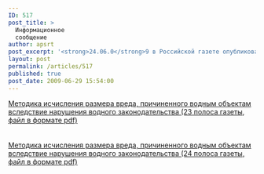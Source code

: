 ```yaml
---
ID: 517
post_title: >
  Информационное
  сообщение
author: apsrt
post_excerpt: '<strong>24.06.0</strong>9 в Российской газете опубликован <a href="http://www.apsrt.ru/docs/rp5.doc"><span style="text-decoration:underline;">Приказ</span></a> Министерства природных ресурсов и экологии Российской Федерации от 13 апреля 2009 г. №87  Об утверждении Методики исчисления размера вреда, причиненного водным объектам вследствие нарушения водного законодательства'
layout: post
permalink: /articles/517
published: true
post_date: 2009-06-29 15:54:00
---
```

<a href="http://www.apsrt.ru/docs/a23.pdf"><span style="text-decoration:underline;"> Методика исчисления размера вреда, причиненного водным объектам вследствие нарушения водного законодательства (23 полоса газеты, файл в формате pdf) </span></a><br />
<br />
<br />
<a href="http://www.apsrt.ru/docs/a24.pdf"><span style="text-decoration:underline;"> Методика исчисления размера вреда, причиненного водным объектам вследствие нарушения водного законодательства (24 полоса газеты, файл в формате pdf) </span></a>